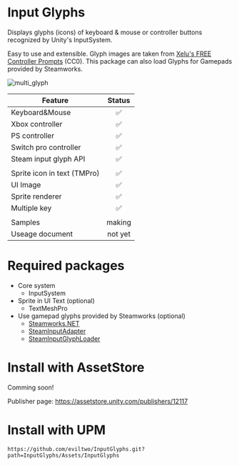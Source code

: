 # Input Glyphs
Displays glyphs (icons) of keyboard & mouse or controller buttons recognized by Unity's InputSystem.

Easy to use and extensible. Glyph images are taken from [Xelu's FREE Controller Prompts](https://thoseawesomeguys.com/prompts/) (CC0). This package can also load Glyphs for Gamepads provided by Steamworks.

![multi_glyph](https://github.com/eviltwo/InputGlyphs/assets/7721151/fb561e50-2a33-4475-a193-8f9f4dc3a2e1)

|Feature|Status|
|---|:---:|
|Keyboard&Mouse|✅|
|Xbox controller|✅|
|PS controller|✅|
|Switch pro controller|✅|
|Steam input glyph API|✅|
|||
|Sprite icon in text (TMPro)|✅|
|UI Image|✅|
|Sprite renderer|✅|
|Multiple key|✅|
|||
|Samples|making|
|Useage document|not yet|

# Required packages
- Core system
  - InputSystem
- Sprite in UI Text (optional)
  - TextMeshPro
- Use gamepad glyphs provided by Steamworks (optional)
  - [Steamworks.NET](https://github.com/rlabrecque/Steamworks.NET)
  - [SteamInputAdapter](https://github.com/eviltwo/UnitySteamInputAdapter)
  - [SteamInputGlyphLoader](https://github.com/eviltwo/UnitySteamInputGlyphLoader)

# Install with AssetStore
Comming soon!

Publisher page: https://assetstore.unity.com/publishers/12117

# Install with UPM
```
https://github.com/eviltwo/InputGlyphs.git?path=InputGlyphs/Assets/InputGlyphs
```
